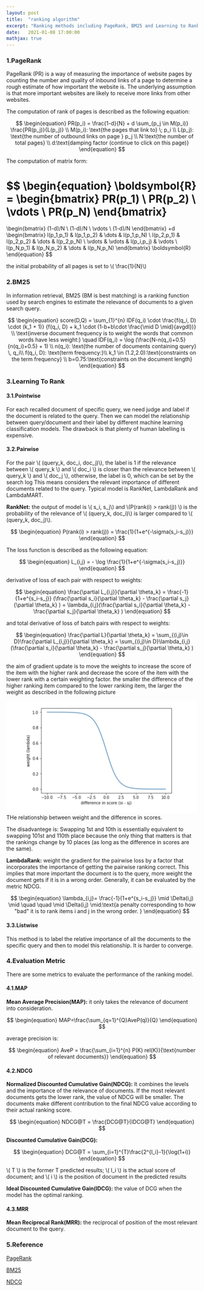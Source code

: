 ```yaml
---
layout: post
title:  "ranking algorithm"
excerpt: "Ranking methods including PageRank, BM25 and Learning to Rank (L2R)"
date:   2021-01-08 17:00:00
mathjax: true
---
```


### 1.PageRank

PageRank (PR) is a way of measuring the importance of website pages by counting the number and quality of inbound links of a page to determine a rough estimate of how important the website is. 
The underlying assumption is that more important websites are likely to receive more links from other websites. 

The computation of rank of pages is described as the following equation:

$$
\begin{equation}
PR(p_i) = \frac{1-d}{N} + d \sum_{p_j \in M(p_i)} \frac{PR(p_j)}{L(p_j)} \\
M(p_i): \text{the pages that link to} \; p_i \\
L(p_j): \text{the number of outbound links on page } p_j \\
N:\text{the number of total pages} \\
d:\text{damping factor (continue to click on this page)} 
\end{equation}
$$

The computation of matrix form:

$$
\begin{equation}
\boldsymbol{R} = 
\begin{bmatrix}
PR(p_1) \\
PR(p_2) \\
\vdots \\
PR(p_N)
\end{bmatrix}
=
\begin{bmatrix}
(1-d)/N \\
(1-d)/N \\
\vdots \\
(1-d)/N
\end{bmatrix}
+d
\begin{bmatrix}
l(p_1,p_1) & l(p_1,p_2) & \dots & l(p_1,p_N) \\
l(p_2,p_1) & l(p_2,p_2) & \dots & l(p_2,p_N) \\
\vdots & \vdots & l(p_i,p_j) & \vdots \\
l(p_N,p_1) & l(p_N,p_2) & \dots & l(p_N,p_N) 
\end{bmatrix}
\boldsymbol{R}
\end{equation}
$$

the initial probability of all pages is set to \\( \frac{1}{N}\\) 

### 2.BM25

In information retrieval, BM25 (BM is best matching) is a ranking function used by search engines 
to estimate the relevance of documents to a given search query.

$$
\begin{equation}
score(D,Q) = \sum_{1}^{n} IDF(q_i) \cdot \frac{f(q_i, D) \cdot (k_1 + 1)} {f(q_i, D) + k_1 \cdot (1-b+b\cdot \frac{\mid D \mid}{avgdl})} \\
\text{inverse document frequency is to weight the words that common words have less weight:} \quad IDF(q_i) = \log (\frac{N-n(q_i)+0.5}{n(q_i)+0.5} + 1) \\ 
n(q_i): \text{the number of documents containing query} \, q_i\\
f(q_i, D): \text{term frequency:}\\
k_1 \in (1.2,2.0):\text{constraints on the term frequency} \\
b=0.75:\text{constraints on the document length}
\end{equation}
$$

### 3.Learning To Rank

#### 3.1.Pointwise

For each recalled document of specific query, we need judge and label if the document is related to the query. Then we can model the relationship between query/document and their label by different machine learning classification models.
The drawback is that plenty of human labelling is expensive.

#### 3.2.Pairwise

For the pair \\( (query_k, doc_i, doc_j)\\), the label is 1 if the relevance between \\( query_k \\) and \\( doc_i \\) is closer than the relevance between \\( query_k \\) and \\( doc_j \\), otherwise, the label is 0, which can be set by the search log
This means considers the relevant importance of different documents related to the query. Typical model is RankNet, LambdaRank and LambdaMART.

**RankNet:** the output of model is \\( s_i, s_j\\) and  \\(P(rank(i) > rank(j)) \\) is the probability of the relevance of \\( (query_k, doc_i)\\) is larger compared to \\( (query_k, doc_j)\\).

$$
\begin{equation}
P(rank(i) > rank(j)) = \frac{1}{1+e^{-\sigma(s_i-s_j)}}
\end{equation}
$$

The loss function is described as the following equation:

$$
\begin{equation}
L_{i,j} = - \log \frac{1}{1+e^{-\sigma(s_i-s_j)}}
\end{equation}
$$

derivative of loss of each pair with respect to weights:

$$
\begin{equation}
\frac{\partial L_{i,j}}{\partial \theta_k} = \frac{-1}{1+e^{s_i-s_j}} (\frac{\partial s_i}{\partial \theta_k} - \frac{\partial s_j}{\partial \theta_k} ) = \lambda_{i,j}(\frac{\partial s_i}{\partial \theta_k} - \frac{\partial s_j}{\partial \theta_k} )
\end{equation}
$$

and total derivative of loss of batch pairs with respect to weights:

$$
\begin{equation}
\frac{\partial L}{\partial \theta_k} = \sum_{(i,j)\in D}\frac{\partial L_{i,j}}{\partial \theta_k} 
 = \sum_{(i,j)\in D}\lambda_{i,j}(\frac{\partial s_i}{\partial \theta_k} - \frac{\partial s_j}{\partial \theta_k} )
\end{equation}
$$

the aim of gradient update is to move the weights to increase the score of the item with the higher rank and decrease the score of the item with the lower rank with a certain weighting factor.
the smaller the difference of the higher ranking item compared to the lower ranking item, the larger the weight as described in the following picture

<div class="imgcap">
<img src="/assets/ranking.png">
<div class="thecap">THe relationship between weight and the difference in scores.</div>
</div>

The disadvantege is: Swapping 1st and 10th is essentially equivalent to swapping 101st and 110th place because the only thing that matters is that the rankings change by 10 places (as long as the difference in scores are the same).

**LambdaRank:** weight the gradient for the pairwise loss by a factor that incorporates the importance of getting the pairwise ranking correct. This implies that more important the document is to the query, more weight the document gets if it is in a wrong order.
Generally, it can be evaluated by the metric NDCG.

$$
\begin{equation}
\lambda_{i,j}= \frac{-1}{1+e^{s_i-s_j}} \mid \Delta(i,j) \mid 
\quad \quad
\mid \Delta(i,j) \mid:\text{a penalty corresponding to how "bad" it is to rank items i  and j  in the wrong order. }
\end{equation}
$$

#### 3.3.Listwise

This method is to label the relative importance of all the documents to the specific query and then to model this relationship. It is harder to converge.

### 4.Evaluation Metric

There are some metrics to evaluate the performance of the ranking model.

#### 4.1.MAP

**Mean Average Precision(MAP):** it only takes the relevance of document into consideration.

$$
\begin{equation}
MAP=\frac{\sum_{q=1}^{Q}AveP(q)}{Q}
\end{equation}
$$

average precision is:

$$
\begin{equation}
AveP = \frac{\sum_{i=1}^{n} P(K) rel(K)}{\text{number of relevant documents}}
\end{equation}
$$

#### 4.2.NDCG

**Normalized Discounted Cumulative Gain(NDCG):** It combines the levels and the importance of the relevance of documents. If the most relevant documents gets the lower rank, the value of NDCG will be smaller. The documents make different contribution to the final NDCG value
according to their actual ranking score.

$$
\begin{equation}
NDCG@T = \frac{DCG@T}{IDCG@T}
\end{equation}
$$

**Discounted Cumulative Gain(DCG):**

$$
\begin{equation}
DCG@T = \sum_{i=1}^{T}\frac{2^{l_i}-1}{\log(1+i)} 
\end{equation}
$$

\\( T \\) is the former T predicted results; \\( l_i \\) is the actual score of document; and \\( i \\) is the position of document in the predicted results

**Ideal Discounted Cumulative Gain(IDCG):** the value of DCG when the model has the optimal ranking. 

#### 4.3.MRR

**Mean Reciprocal Rank(MRR):** the reciprocal of position of the most relevant document to the query.

### 5.Reference

[PageRank](https://en.wikipedia.org/wiki/PageRank)

[BM25](https://en.wikipedia.org/wiki/Okapi_BM25)

[NDCG](https://en.wikipedia.org/wiki/Discounted_cumulative_gain)


